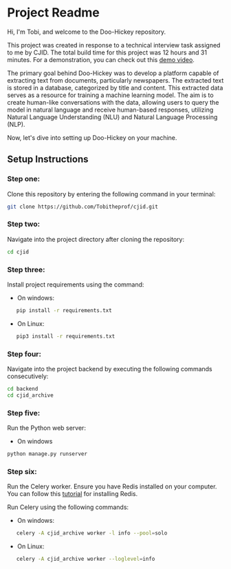 # Project Readme

Hi, I'm Tobi, and welcome to the Doo-Hickey repository.

This project was created in response to a technical interview task assigned to me by CJID. The total build time for this project was 12 hours and 31 minutes. For a demonstration, you can check out this [demo video](https://vimeo.com/896159556/3ace706210).

The primary goal behind Doo-Hickey was to develop a platform capable of extracting text from documents, particularly newspapers. The extracted text is stored in a database, categorized by title and content. This extracted data serves as a resource for training a machine learning model. The aim is to create human-like conversations with the data, allowing users to query the model in natural language and receive human-based responses, utilizing Natural Language Understanding (NLU) and Natural Language Processing (NLP).

Now, let's dive into setting up Doo-Hickey on your machine.

## Setup Instructions

### Step one:

Clone this repository by entering the following command in your terminal:

```bash
git clone https://github.com/Tobitheprof/cjid.git
```

### Step two:

Navigate into the project directory after cloning the repository:

```bash
cd cjid
```

### Step three:

Install project requirements using the command:

- On windows:
 ```bash
    pip install -r requirements.txt
 ```

 - On Linux:
 ```bash
    pip3 install -r requirements.txt
 ```

### Step four:

Navigate into the project backend by executing the following commands consecutively:

```bash
cd backend
cd cjid_archive

```

### Step five:

Run the Python web server:

- On windows

```bash
python manage.py runserver
```

### Step six:
Run the Celery worker. Ensure you have Redis installed on your computer. You can follow this [tutorial](https://redis.io/docs/install/install-redis/) for installing Redis. 

Run Celery using the following commands:

- On windows:
 ```bash
    celery -A cjid_archive worker -l info --pool=solo
 ```

 - On Linux:
 ```bash
    celery -A cjid_archive worker --loglevel=info
 ```
